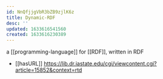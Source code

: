 ```yaml
---
id: NnQfjjgVbR3bZB9zjlK6z
title: Dynamic-RDF
desc: ''
updated: 1633616541560
created: 1633616230389
---
```


a [[programming-language]] for [[RDF]], written in RDF

- [[hasURL]] https://lib.dr.iastate.edu/cgi/viewcontent.cgi?article=15852&context=rtd
